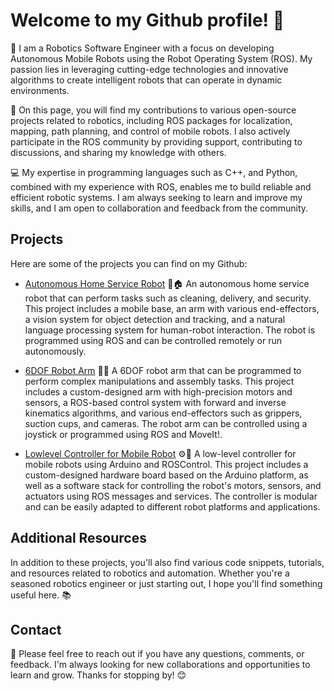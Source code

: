 # Welcome to my Github profile! 👋

🤖 I am a Robotics Software Engineer with a focus on developing Autonomous Mobile Robots using the Robot Operating System (ROS). My passion lies in leveraging cutting-edge technologies and innovative algorithms to create intelligent robots that can operate in dynamic environments.

🚀 On this page, you will find my contributions to various open-source projects related to robotics, including ROS packages for localization, mapping, path planning, and control of mobile robots. I also actively participate in the ROS community by providing support, contributing to discussions, and sharing my knowledge with others.

💻 My expertise in programming languages such as C++, and Python, combined with my experience with ROS, enables me to build reliable and efficient robotic systems. I am always seeking to learn and improve my skills, and I am open to collaboration and feedback from the community.


## Projects

Here are some of the projects you can find on my Github:

- [Autonomous Home Service Robot](https://github.com/KroNton/Home-Service-Robot) 🤖🏠 An autonomous home service robot that can perform tasks such as cleaning, delivery, and security. This project includes a mobile base, an arm with various end-effectors, a vision system for object detection and tracking, and a natural language processing system for human-robot interaction. The robot is programmed using ROS and can be controlled remotely or run autonomously.

- [6DOF Robot Arm](https://github.com/KroNton/six_degree_robot_arm) 🤖🦾 A 6DOF robot arm that can be programmed to perform complex manipulations and assembly tasks. This project includes a custom-designed arm with high-precision motors and sensors, a ROS-based control system with forward and inverse kinematics algorithms, and various end-effectors such as grippers, suction cups, and cameras. The robot arm can be controlled using a joystick or programmed using ROS and MoveIt!.

- [Lowlevel Controller for Mobile Robot](https://github.com/KroNton/differential_drive_arduino) ⚙️🤖 A low-level controller for mobile robots using Arduino and ROSControl. This project includes a custom-designed hardware board based on the Arduino platform, as well as a software stack for controlling the robot's motors, sensors, and actuators using ROS messages and services. The controller is modular and can be easily adapted to different robot platforms and applications.


## Additional Resources

In addition to these projects, you'll also find various code snippets, tutorials, and resources related to robotics and automation. Whether you're a seasoned robotics engineer or just starting out, I hope you'll find something useful here. 📚

## Contact

🤝 Please feel free to reach out if you have any questions, comments, or feedback. I'm always looking for new collaborations and opportunities to learn and grow. Thanks for stopping by! 😊

